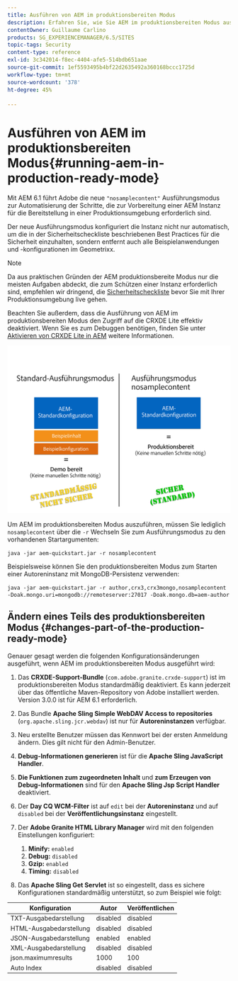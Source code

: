 ```yaml
---
title: Ausführen von AEM im produktionsbereiten Modus
description: Erfahren Sie, wie Sie AEM im produktionsbereiten Modus ausführen.
contentOwner: Guillaume Carlino
products: SG_EXPERIENCEMANAGER/6.5/SITES
topic-tags: Security
content-type: reference
exl-id: 3c342014-f8ec-4404-afe5-514bdb651aae
source-git-commit: 1ef5593495b4bf22d2635492a360168bccc1725d
workflow-type: tm+mt
source-wordcount: '378'
ht-degree: 45%

---
```


# Ausführen von AEM im produktionsbereiten Modus{#running-aem-in-production-ready-mode}

Mit AEM 6.1 führt Adobe die neue `"nosamplecontent"` Ausführungsmodus zur Automatisierung der Schritte, die zur Vorbereitung einer AEM Instanz für die Bereitstellung in einer Produktionsumgebung erforderlich sind.

Der neue Ausführungsmodus konfiguriert die Instanz nicht nur automatisch, um die in der Sicherheitscheckliste beschriebenen Best Practices für die Sicherheit einzuhalten, sondern entfernt auch alle Beispielanwendungen und -konfigurationen im Geometrixx.

>[!NOTE]
>
>Da aus praktischen Gründen der AEM produktionsbereite Modus nur die meisten Aufgaben abdeckt, die zum Schützen einer Instanz erforderlich sind, empfehlen wir dringend, die [Sicherheitscheckliste](/help/sites-administering/security-checklist.md) bevor Sie mit Ihrer Produktionsumgebung live gehen.
>
>Beachten Sie außerdem, dass die Ausführung von AEM im produktionsbereiten Modus den Zugriff auf die CRXDE Lite effektiv deaktiviert. Wenn Sie es zum Debuggen benötigen, finden Sie unter [Aktivieren von CRXDE Lite in AEM](/help/sites-administering/enabling-crxde-lite.md) weitere Informationen.

![chlimage_1-83](assets/chlimage_1-83a.png)

Um AEM im produktionsbereiten Modus auszuführen, müssen Sie lediglich `nosamplecontent` über die `-r` Wechseln Sie zum Ausführungsmodus zu den vorhandenen Startargumenten:

```shell
java -jar aem-quickstart.jar -r nosamplecontent
```

Beispielsweise können Sie den produktionsbereiten Modus zum Starten einer Autoreninstanz mit MongoDB-Persistenz verwenden:

```shell
java -jar aem-quickstart.jar -r author,crx3,crx3mongo,nosamplecontent -Doak.mongo.uri=mongodb://remoteserver:27017 -Doak.mongo.db=aem-author
```

## Ändern eines Teils des produktionsbereiten Modus {#changes-part-of-the-production-ready-mode}

Genauer gesagt werden die folgenden Konfigurationsänderungen ausgeführt, wenn AEM im produktionsbereiten Modus ausgeführt wird:

1. Das **CRXDE-Support-Bundle** (`com.adobe.granite.crxde-support`) ist im produktionsbereiten Modus standardmäßig deaktiviert. Es kann jederzeit über das öffentliche Maven-Repository von Adobe installiert werden. Version 3.0.0 ist für AEM 6.1 erforderlich.

1. Das Bundle **Apache Sling Simple WebDAV Access to repositories** (`org.apache.sling.jcr.webdav`) ist nur für **Autoreninstanzen** verfügbar.

1. Neu erstellte Benutzer müssen das Kennwort bei der ersten Anmeldung ändern. Dies gilt nicht für den Admin-Benutzer.
1. **Debug-Informationen generieren** ist für die **Apache Sling JavaScript Handler**.

1. **Die Funktionen zum zugeordneten Inhalt** und **zum Erzeugen von Debug-Informationen** sind für den **Apache Sling Jsp Script Handler** deaktiviert.

1. Der **Day CQ WCM-Filter** ist auf `edit` bei der **Autoreninstanz** und auf `disabled` bei der **Veröffentlichungsinstanz** eingestellt.

1. Der **Adobe Granite HTML Library Manager** wird mit den folgenden Einstellungen konfiguriert:

   1. **Minify:** `enabled`
   1. **Debug:** `disabled`
   1. **Gzip:** `enabled`
   1. **Timing:** `disabled`

1. Das **Apache Sling Get Servlet** ist so eingestellt, dass es sichere Konfigurationen standardmäßig unterstützt, so zum Beispiel wie folgt:

| **Konfiguration** | **Autor** | **Veröffentlichen** |
|---|---|---|
| TXT-Ausgabedarstellung | disabled | disabled |
| HTML-Ausgabedarstellung | disabled | disabled |
| JSON-Ausgabedarstellung | enabled | enabled |
| XML-Ausgabedarstellung | disabled | disabled |
| json.maximumresults | 1000 | 100 |
| Auto Index | disabled | disabled |

